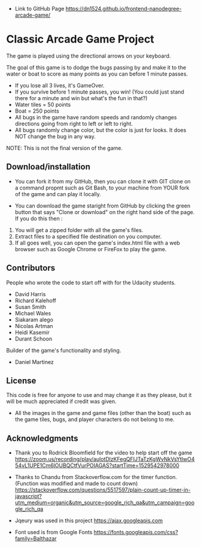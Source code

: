 - Link to GitHub Page https://dn1524.github.io/frontend-nanodegree-arcade-game/

# Classic Arcade Game Project

The game is played using the directional arrows on your keyboard.

The goal of this game is to dodge the bugs passing by and make it to the water or boat to score as many points as you can before 1 minute passes.

- If you lose all 3 lives, it's GameOver.
- If you survive before 1 minute passes, you win! (You could just stand there for a minute and win but what's the fun in that?)
- Water tiles = 50 points
- Boat = 250 points
- All bugs in the game have random speeds and randomly changes directions going from right to left or left to right.
- All bugs randomly change color, but the color is just for looks. It does NOT change the bug in any way.

NOTE: This is not the final version of the game.


## Download/installation

- You can fork it from my GitHub, then you can clone it with GIT clone on a command propmt such as Git Bash, to your machine from YOUR fork of the game and can play it locally.

- You can download the game staright from GitHub by clicking the green button that says "Clone or download" on the right hand side of the page. If you do this then :

1. You will get a zipped folder with all the game's files.
2. Extract files to a specified file destination on you computer.
3. If all goes well, you can open the game's index.html file with a web browser such as Google Chrome or FireFox to play the game.


## Contributors

People who wrote the code to start off with for the Udacity students.
- David Harris
- Richard Kalehoff
- Susan Smith
- Michael Wales
- Siakaram alego
- Nicolas Artman
- Heidi Kasemir
- Durant Schoon
 
 Builder of the game's functionality and styling.
- Daniel Martinez
 
 
## License
 
This code is free for anyone to use and may change it as they please, but it will be much appreciated if credit was given.

- All the images in the game and game files (other than the boat) such as the game tiles, bugs, and player characters do not belong to me.
 
 
## Acknowledgments

- Thank you to Rodrick Bloomfield for the video to help start off the game https://zoom.us/recording/play/aulotDlzKFegQFIJTaTzKgWvNkVsYtlwO454vL1UPE1Cm6lOUBQCtfVurPOIAGAS?startTime=1529542978000

- Thanks to Chandu from Stackoverflow.com for the timer function. (Function was modified and made to count down)
https://stackoverflow.com/questions/5517597/plain-count-up-timer-in-javascript?utm_medium=organic&utm_source=google_rich_qa&utm_campaign=google_rich_qa

- Jqeury was used in this project https://ajax.googleapis.com
- Font used is from Google Fonts https://fonts.googleapis.com/css?family=Balthazar
